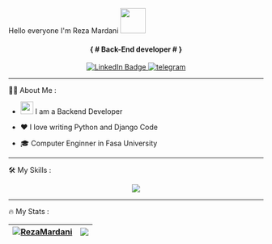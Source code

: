 <span align="center">Hello everyone I'm Reza Mardani</h3> <img src="https://media.giphy.com/media/VgCDAzcKvsR6OM0uWg/giphy.gif" width="50">
<h4 align="center">
{ # Back-End developer # }</p>
</h4>
<!-- <div align="center">
 <img src="https://cdn.icon-icons.com/icons2/2415/PNG/512/django_line_logo_icon_146560.png" width="150px">
</div> -->

 <div id="header" align="center">
      <div id="badges">
  <a href="https://www.linkedin.com/in/reza-mardani-232338179/">
    <img src="https://img.shields.io/badge/LinkedIn-blue?style=for-the-badge&logo=linkedin&logoColor=white" alt="LinkedIn Badge"/>
  </a>  
    <a href="https://t.me/devsector">
        <img src="https://img.shields.io/badge/Telegram-2CA5E0?style=for-the-badge&logo=telegram&logoColor=white" alt="telegram"  />
    </a>
      </div>

  <div align='center'>
  <img src="https://komarev.com/ghpvc/?username=rezamardaniDev&style=flat-square&color=blue" alt=""/>
</div>
</div>

---
:man_technologist: About Me :

- <img src="https://media.giphy.com/media/WUlplcMpOCEmTGBtBW/giphy.gif" width="25"> I am a Backend Developer 

- ❤️ I love writing Python and Django Code
- 🎓 Computer Enginner in Fasa University
--- 

:hammer_and_wrench: My Skills :

<p align="center">
  <a href="https://skillicons.dev">
    <img src="https://skillicons.dev/icons?i=python,django,js" />
  </a>
</p>

---

:fire: My Stats :

  | <a href="https://github.com/anuraghazra/github-readme-stats"><img align="center" src="https://github-readme-stats.vercel.app/api?username=rezamardaniDev&show_icons=true&include_all_commits=true&theme=green&hide_border=true" alt="RezaMardani" /></a> | <a href="https://github.com/rezamardaniDev/python-image-tools"><img align="center" src="https://github-readme-stats.vercel.app/api/top-langs/?username=rezamardaniDev&layout=compact&theme=green&hide_border=true" /></a> |
|------------------------------------------------------------------------------------------------------------------------------------------------------------------------------------------------------------------------------------------------------------------|-------------------------------------------------------------------------------------------------------------------------------------------------------------------------------------------------------------------|
